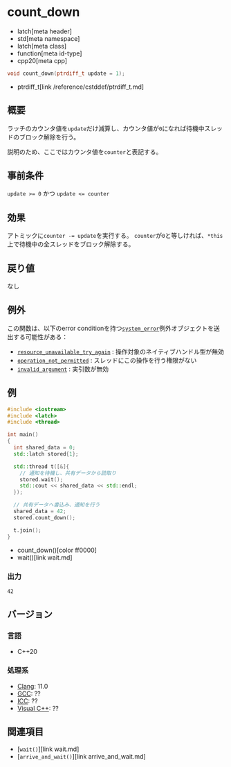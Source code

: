 # count_down
* latch[meta header]
* std[meta namespace]
* latch[meta class]
* function[meta id-type]
* cpp20[meta cpp]

```cpp
void count_down(ptrdiff_t update = 1);
```
* ptrdiff_t[link /reference/cstddef/ptrdiff_t.md]

## 概要
ラッチのカウンタ値を`update`だけ減算し、カウンタ値が`0`になれば待機中スレッドのブロック解除を行う。

説明のため、ここではカウンタ値を`counter`と表記する。


## 事前条件
`update >= 0` かつ `update <= counter`


## 効果
アトミックに`counter -= update`を実行する。
`counter`が`0`と等しければ、`*this`上で待機中の全スレッドをブロック解除する。


## 戻り値
なし


## 例外
この関数は、以下のerror conditionを持つ[`system_error`](/reference/system_error/system_error.md)例外オブジェクトを送出する可能性がある：

- [`resource_unavailable_try_again`](/reference/system_error/errc.md) : 操作対象のネイティブハンドル型が無効
- [`operation_not_permitted`](/reference/system_error/errc.md) : スレッドにこの操作を行う権限がない
- [`invalid_argument`](/reference/system_error/errc.md) : 実引数が無効


## 例
```cpp example
#include <iostream>
#include <latch>
#include <thread>

int main()
{
  int shared_data = 0;
  std::latch stored{1};

  std::thread t([&]{
    // 通知を待機し、共有データから読取り
    stored.wait();
    std::cout << shared_data << std::endl;
  });

  // 共有データへ書込み、通知を行う
  shared_data = 42;
  stored.count_down();

  t.join();
}
```
* count_down()[color ff0000]
* wait()[link wait.md]

### 出力
```
42
```


## バージョン
### 言語
- C++20

### 処理系
- [Clang](/implementation.md#clang): 11.0
- [GCC](/implementation.md#gcc): ??
- [ICC](/implementation.md#icc): ??
- [Visual C++](/implementation.md#visual_cpp): ??


## 関連項目
- [`wait()`][link wait.md]
- [`arrive_and_wait()`][link arrive_and_wait.md]
